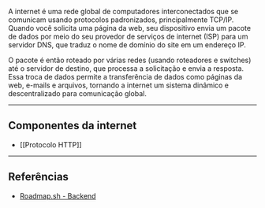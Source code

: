 A internet é uma rede global de computadores interconectados que se comunicam usando protocolos padronizados, principalmente TCP/IP. Quando você solicita uma página da web, seu dispositivo envia um pacote de dados por meio do seu provedor de serviços de internet (ISP) para um servidor DNS, que traduz o nome de domínio do site em um endereço IP.

O pacote é então roteado por várias redes (usando roteadores e switches) até o servidor de destino, que processa a solicitação e envia a resposta. Essa troca de dados permite a transferência de dados como páginas da web, e-mails e arquivos, tornando a internet um sistema dinâmico e descentralizado para comunicação global.

---
## Componentes da internet
- [[Protocolo HTTP]]

---

## Referências
- [Roadmap.sh - Backend](https://roadmap.sh/backend)
